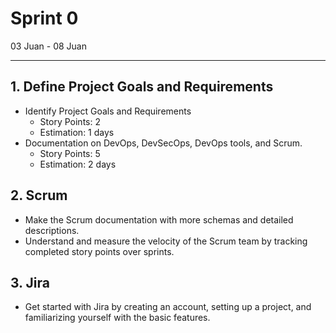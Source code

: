 # Sprint 0

03 Juan - 08 Juan

---

## 1. Define Project Goals and Requirements

- Identify Project Goals and Requirements
    - Story Points: 2
    - Estimation: 1 days
- Documentation on DevOps, DevSecOps, DevOps tools, and Scrum.
   - Story Points: 5
   - Estimation: 2 days

## 2. Scrum

- Make the Scrum documentation with more schemas and detailed descriptions.
- Understand and measure the velocity of the Scrum team by tracking completed story points over sprints.

## 3. Jira

- Get started with Jira by creating an account, setting up a project, and familiarizing yourself with the basic features.
